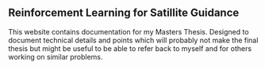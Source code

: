 ## Reinforcement Learning for Satillite Guidance


This website contains documentation for my Masters Thesis. Designed to document technical details and points which will probably not make the final thesis but might be useful to be able to refer back to myself and for others working on similar problems.